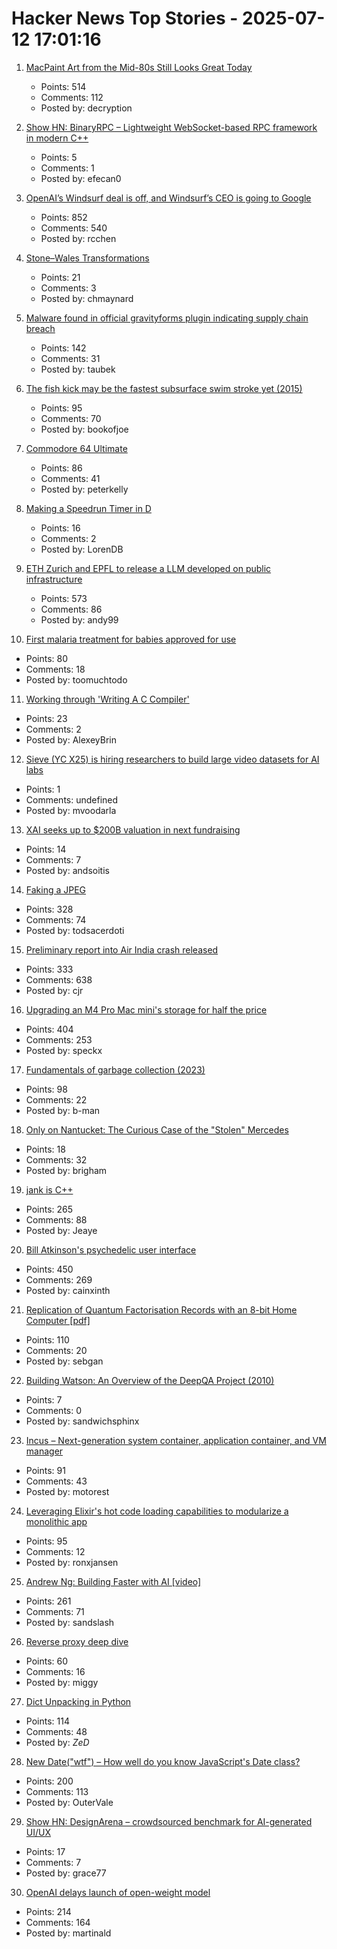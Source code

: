 # Hacker News Top Stories - 2025-07-12 17:01:16

1. [MacPaint Art from the Mid-80s Still Looks Great Today](https://blog.decryption.net.au/posts/macpaint.html)
   - Points: 514
   - Comments: 112
   - Posted by: decryption

2. [Show HN: BinaryRPC – Lightweight WebSocket-based RPC framework in modern C++](https://github.com/efecan0/binaryrpc-framework)
   - Points: 5
   - Comments: 1
   - Posted by: efecan0

3. [OpenAI’s Windsurf deal is off, and Windsurf’s CEO is going to Google](https://www.theverge.com/openai/705999/google-windsurf-ceo-openai)
   - Points: 852
   - Comments: 540
   - Posted by: rcchen

4. [Stone–Wales Transformations](https://johncarlosbaez.wordpress.com/2025/07/12/stone-wales-transformation/)
   - Points: 21
   - Comments: 3
   - Posted by: chmaynard

5. [Malware found in official gravityforms plugin indicating supply chain breach](https://patchstack.com/articles/critical-malware-found-in-gravityforms-official-plugin-site/)
   - Points: 142
   - Comments: 31
   - Posted by: taubek

6. [The fish kick may be the fastest subsurface swim stroke yet (2015)](https://nautil.us/is-this-new-swim-stroke-the-fastest-yet-235511/)
   - Points: 95
   - Comments: 70
   - Posted by: bookofjoe

7. [Commodore 64 Ultimate](https://www.commodore.net)
   - Points: 86
   - Comments: 41
   - Posted by: peterkelly

8. [Making a Speedrun Timer in D](https://bradley.chatha.dev/blog/linux-speedrun-timer-dlang/post/)
   - Points: 16
   - Comments: 2
   - Posted by: LorenDB

9. [ETH Zurich and EPFL to release a LLM developed on public infrastructure](https://ethz.ch/en/news-and-events/eth-news/news/2025/07/a-language-model-built-for-the-public-good.html)
   - Points: 573
   - Comments: 86
   - Posted by: andy99

10. [First malaria treatment for babies approved for use](https://www.bbc.com/news/articles/c89e872jdjxo)
   - Points: 80
   - Comments: 18
   - Posted by: toomuchtodo

11. [Working through 'Writing A C Compiler'](https://jollygoodsw.wordpress.com/2025/03/13/working-through-writing-a-c-compiler/)
   - Points: 23
   - Comments: 2
   - Posted by: AlexeyBrin

12. [Sieve (YC X25) is hiring researchers to build large video datasets for AI labs](https://sievedata.com/about/jobs)
   - Points: 1
   - Comments: undefined
   - Posted by: mvoodarla

13. [XAI seeks up to $200B valuation in next fundraising](https://www.ft.com/content/25aab987-c2a1-4fca-8883-38a617269b68)
   - Points: 14
   - Comments: 7
   - Posted by: andsoitis

14. [Faking a JPEG](https://www.ty-penguin.org.uk/~auj/blog/2025/03/25/fake-jpeg/)
   - Points: 328
   - Comments: 74
   - Posted by: todsacerdoti

15. [Preliminary report into Air India crash released](https://www.bbc.co.uk/news/live/cx20p2x9093t)
   - Points: 333
   - Comments: 638
   - Posted by: cjr

16. [Upgrading an M4 Pro Mac mini's storage for half the price](https://www.jeffgeerling.com/blog/2025/upgrading-m4-pro-mac-minis-storage-half-price)
   - Points: 404
   - Comments: 253
   - Posted by: speckx

17. [Fundamentals of garbage collection (2023)](https://learn.microsoft.com/en-us/dotnet/standard/garbage-collection/fundamentals)
   - Points: 98
   - Comments: 22
   - Posted by: b-man

18. [Only on Nantucket: The Curious Case of the "Stolen" Mercedes](https://nantucketcurrent.com/news/only-on-nantucket-the-curious-case-of-the)
   - Points: 18
   - Comments: 32
   - Posted by: brigham

19. [jank is C++](https://jank-lang.org/blog/2025-07-11-jank-is-cpp/)
   - Points: 265
   - Comments: 88
   - Posted by: Jeaye

20. [Bill Atkinson's psychedelic user interface](https://patternproject.substack.com/p/from-the-mac-to-the-mystical-bill)
   - Points: 450
   - Comments: 269
   - Posted by: cainxinth

21. [Replication of Quantum Factorisation Records with an 8-bit Home Computer [pdf]](https://eprint.iacr.org/2025/1237.pdf)
   - Points: 110
   - Comments: 20
   - Posted by: sebgan

22. [Building Watson: An Overview of the DeepQA Project (2010)](https://ojs.aaai.org/aimagazine/index.php/aimagazine/article/view/2303)
   - Points: 7
   - Comments: 0
   - Posted by: sandwichsphinx

23. [Incus – Next-generation system container, application container, and VM manager](https://linuxcontainers.org/incus/)
   - Points: 91
   - Comments: 43
   - Posted by: motorest

24. [Leveraging Elixir's hot code loading capabilities to modularize a monolithic app](https://lucassifoni.info/blog/leveraging-hot-code-loading-for-fun-and-profit/)
   - Points: 95
   - Comments: 12
   - Posted by: ronxjansen

25. [Andrew Ng: Building Faster with AI [video]](https://www.youtube.com/watch?v=RNJCfif1dPY)
   - Points: 261
   - Comments: 71
   - Posted by: sandslash

26. [Reverse proxy deep dive](https://medium.com/@mitendra_mahto/cross-posted-from-https-startwithawhy-com-reverseproxy-2024-01-15-reverseproxy-deep-dive-html-c3443dc3e0e5)
   - Points: 60
   - Comments: 16
   - Posted by: miggy

27. [Dict Unpacking in Python](https://github.com/asottile/dict-unpacking-at-home)
   - Points: 114
   - Comments: 48
   - Posted by: _ZeD_

28. [New Date("wtf") – How well do you know JavaScript's Date class?](https://jsdate.wtf)
   - Points: 200
   - Comments: 113
   - Posted by: OuterVale

29. [Show HN: DesignArena – crowdsourced benchmark for AI-generated UI/UX](https://www.designarena.ai/)
   - Points: 17
   - Comments: 7
   - Posted by: grace77

30. [OpenAI delays launch of open-weight model](https://twitter.com/sama/status/1943837550369812814)
   - Points: 214
   - Comments: 164
   - Posted by: martinald

